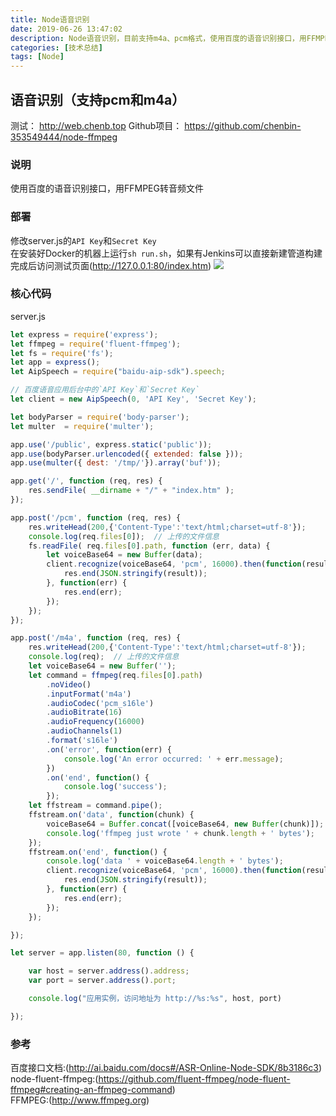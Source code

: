 ```yaml
---
title: Node语音识别
date: 2019-06-26 13:47:02
description: Node语音识别，目前支持m4a、pcm格式，使用百度的语音识别接口，用FFMPEG转音频文件
categories: [技术总结]
tags: [Node]
---
```


## 语音识别（支持pcm和m4a）
测试： http://web.chenb.top
Github项目： https://github.com/chenbin-353549444/node-ffmpeg

### 说明
使用百度的语音识别接口，用FFMPEG转音频文件

### 部署
修改server.js的`API Key`和`Secret Key`  
在安装好Docker的机器上运行`sh run.sh`，如果有Jenkins可以直接新建管道构建  
完成后访问测试页面(http://127.0.0.1:80/index.htm)
![](/images/view.jpg)

### 核心代码
server.js
```javascript 1.8
let express = require('express');
let ffmpeg = require('fluent-ffmpeg');
let fs = require('fs');
let app = express();
let AipSpeech = require("baidu-aip-sdk").speech;

// 百度语音应用后台中的`API Key`和`Secret Key`
let client = new AipSpeech(0, 'API Key', 'Secret Key');

let bodyParser = require('body-parser');
let multer  = require('multer');

app.use('/public', express.static('public'));
app.use(bodyParser.urlencoded({ extended: false }));
app.use(multer({ dest: '/tmp/'}).array('buf'));

app.get('/', function (req, res) {
    res.sendFile( __dirname + "/" + "index.htm" );
});

app.post('/pcm', function (req, res) {
    res.writeHead(200,{'Content-Type':'text/html;charset=utf-8'});
    console.log(req.files[0]);  // 上传的文件信息
    fs.readFile( req.files[0].path, function (err, data) {
        let voiceBase64 = new Buffer(data);
        client.recognize(voiceBase64, 'pcm', 16000).then(function(result) {
            res.end(JSON.stringify(result));
        }, function(err) {
            res.end(err);
        });
    });
});

app.post('/m4a', function (req, res) {
    res.writeHead(200,{'Content-Type':'text/html;charset=utf-8'});
    console.log(req);  // 上传的文件信息
    let voiceBase64 = new Buffer('');
    let command = ffmpeg(req.files[0].path)
        .noVideo()
        .inputFormat('m4a')
        .audioCodec('pcm_s16le')
        .audioBitrate(16)
        .audioFrequency(16000)
        .audioChannels(1)
        .format('s16le')
        .on('error', function(err) {
            console.log('An error occurred: ' + err.message);
        })
        .on('end', function() {
            console.log('success');
        });
    let ffstream = command.pipe();
    ffstream.on('data', function(chunk) {
        voiceBase64 = Buffer.concat([voiceBase64, new Buffer(chunk)]);
        console.log('ffmpeg just wrote ' + chunk.length + ' bytes');
    });
    ffstream.on('end', function() {
        console.log('data ' + voiceBase64.length + ' bytes');
        client.recognize(voiceBase64, 'pcm', 16000).then(function(result) {
            res.end(JSON.stringify(result));
        }, function(err) {
            res.end(err);
        });
    });

});

let server = app.listen(80, function () {

    var host = server.address().address;
    var port = server.address().port;

    console.log("应用实例，访问地址为 http://%s:%s", host, port)

});
```

### 参考
百度接口文档:(http://ai.baidu.com/docs#/ASR-Online-Node-SDK/8b3186c3)  
node-fluent-ffmpeg:(https://github.com/fluent-ffmpeg/node-fluent-ffmpeg#creating-an-ffmpeg-command)  
FFMPEG:(http://www.ffmpeg.org)
